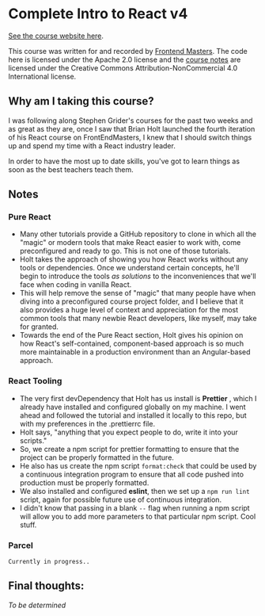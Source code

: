 # Complete Intro to React v4

[See the course website here][v4].

This course was written for and recorded by [Frontend Masters][fem]. The code here is licensed under the Apache 2.0 license and the [course notes][v4] are licensed under the Creative Commons Attribution-NonCommercial 4.0 International license.

[v4]: https://bit.ly/react-v4
[fem]: https://frontendmasters.com/courses/react/

## Why am I taking this course?

I was following along Stephen Grider's courses for the past two weeks and as great as they are, once I saw that Brian Holt launched the fourth iteration of his React course on FrontEndMasters, I knew that I should switch things up and spend my time with a React industry leader. 

In order to have the most up to date skills, you've got to learn things as soon as the best teachers teach them.

## Notes

### Pure React

  * Many other tutorials provide a GitHub repository to clone in which all the "magic" or modern tools that make React easier to work with, come preconfigured and ready to go. This is not one of those tutorials.
  * Holt takes the approach of showing you how React works without any tools or dependencies. Once we understand certain concepts, he'll begin to introduce the tools *as solutions* to the inconveniences that we'll face when coding in vanilla React.
  * This will help remove the sense of "magic" that many people have when diving into a preconfigured course project folder, and I believe that it also provides a huge level of context and appreciation for the most common tools that many newbie React developers, like myself, may take for granted.
  * Towards the end of the Pure React section, Holt gives his opinion on how React's self-contained, component-based approach is so much more maintainable in a production environment than an Angular-based approach.

### React Tooling

  * The very first devDependency that Holt has us install is **Prettier** , which I already have installed and configured globally on my machine. I went ahead and followed the tutorial and installed it locally to this repo, but with my preferences in the .prettierrc file.
  * Holt says, "anything that you expect people to do, write it into your scripts." 
  * So, we create a npm script for prettier formatting to ensure that the project can be properly formatted in the future.
  * He also has us create the npm script `format:check` that could be used by a continuous integration program to ensure that all code pushed into production must be properly formatted.
  * We also installed and configured **eslint**, then we set up a `npm run lint` script, again for possible future use of continuous integration.
  * I didn't know that passing in a blank `--` flag when running a npm script will allow you to add more parameters to that particular npm script. Cool stuff.
  
### Parcel

    Currently in progress..

## Final thoughts: 

   *To be determined*
